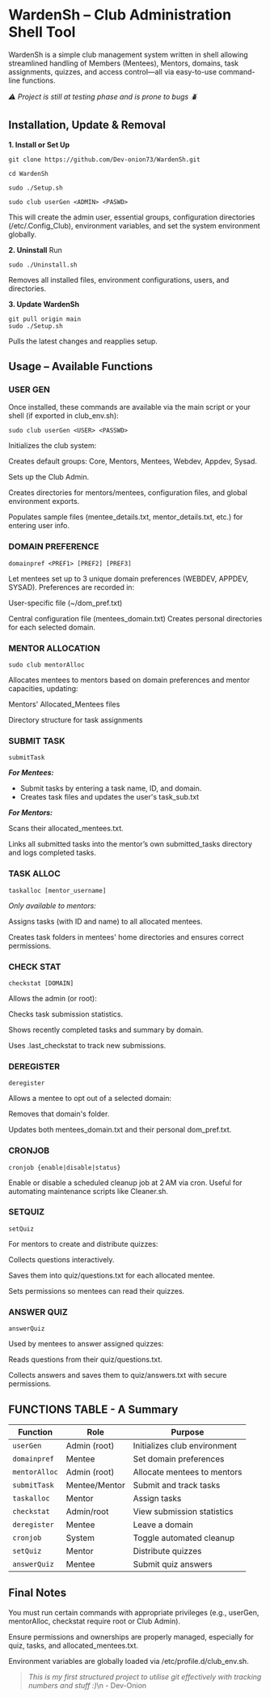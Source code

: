 

# WardenSh – Club Administration Shell Tool

WardenSh is a simple club management system written in shell allowing streamlined handling of Members (Mentees), Mentors, domains, task assignments, quizzes, and access control—all via easy-to-use command-line functions.

*⚠️ Project is still at testing phase and is prone to bugs 🪲*

## Installation, Update & Removal

**1. Install or Set Up**

    git clone https://github.com/Dev-onion73/WardenSh.git

    cd WardenSh

    sudo ./Setup.sh

	sudo club userGen <ADMIN> <PASWD>

This will create the admin user, essential groups, configuration directories (/etc/.Config_Club), environment variables, and set the system environment globally.

**2. Uninstall**
Run

    sudo ./Uninstall.sh

Removes all installed files, environment configurations, users, and directories.

**3. Update WardenSh**

    git pull origin main
    sudo ./Setup.sh

Pulls the latest changes and reapplies setup.



## Usage – Available Functions

### USER GEN

Once installed, these commands are available via the main script or your shell (if exported in club_env.sh):

    sudo club userGen <USER> <PASSWD>

Initializes the club system:

Creates default groups: Core, Mentors, Mentees, Webdev, Appdev, Sysad.

Sets up the Club Admin.

Creates directories for mentors/mentees, configuration files, and global environment exports.

Populates sample files (mentee_details.txt, mentor_details.txt, etc.) for entering user info.

### DOMAIN PREFERENCE

    domainpref <PREF1> [PREF2] [PREF3]

Let mentees set up to 3 unique domain preferences (WEBDEV, APPDEV, SYSAD). Preferences are recorded in:

User-specific file (~/dom_pref.txt)

Central configuration file (mentees_domain.txt)
Creates personal directories for each selected domain.

### MENTOR ALLOCATION

    sudo club mentorAlloc

Allocates mentees to mentors based on domain preferences and mentor capacities, updating:

Mentors' Allocated_Mentees files

Directory structure for task assignments
### SUBMIT TASK
    submitTask 

***For Mentees:***

 - Submit tasks by entering a task name, ID, and domain.
 -  Creates task files and updates the user's task_sub.txt

***For Mentors:***

Scans their allocated_mentees.txt.

Links all submitted tasks into the mentor’s own submitted_tasks directory and logs completed tasks.

### TASK ALLOC

    taskalloc [mentor_username]

*Only available to mentors:*

Assigns tasks (with ID and name) to all allocated mentees.

Creates task folders in mentees' home directories and ensures correct permissions.

### CHECK STAT

    checkstat [DOMAIN]

Allows the admin (or root):

Checks task submission statistics.

Shows recently completed tasks and summary by domain.

Uses .last_checkstat to track new submissions.

### DEREGISTER

    deregister

Allows a mentee to opt out of a selected domain:

Removes that domain's folder.

Updates both mentees_domain.txt and their personal dom_pref.txt.

### CRONJOB

    cronjob {enable|disable|status}

Enable or disable a scheduled cleanup job at 2 AM via cron. Useful for automating maintenance scripts like Cleaner.sh.

### SETQUIZ

    setQuiz

For mentors to create and distribute quizzes:

Collects questions interactively.

Saves them into quiz/questions.txt for each allocated mentee.

Sets permissions so mentees can read their quizzes.

### ANSWER QUIZ

    answerQuiz

Used by mentees to answer assigned quizzes:

Reads questions from their quiz/questions.txt.

Collects answers and saves them to quiz/answers.txt with secure permissions.

## FUNCTIONS TABLE - A Summary
| Function      | Role          | Purpose                      |
| ------------- | ------------- | ---------------------------- |
| `userGen`     | Admin (root)  | Initializes club environment |
| `domainpref`  | Mentee        | Set domain preferences       |
| `mentorAlloc` | Admin (root)  | Allocate mentees to mentors  |
| `submitTask`  | Mentee/Mentor | Submit and track tasks       |
| `taskalloc`   | Mentor        | Assign tasks                 |
| `checkstat`   | Admin/root    | View submission statistics   |
| `deregister`  | Mentee        | Leave a domain               |
| `cronjob`     | System        | Toggle automated cleanup     |
| `setQuiz`     | Mentor        | Distribute quizzes           |
| `answerQuiz`  | Mentee        | Submit quiz answers          |



## Final Notes

You must run certain commands with appropriate privileges (e.g., userGen, mentorAlloc, checkstat require root or Club Admin).

Ensure permissions and ownerships are properly managed, especially for quiz, tasks, and allocated_mentees.txt.

Environment variables are globally loaded via /etc/profile.d/club_env.sh.

> *This is my first structured project to utilise git effectively with tracking numbers and stuff :)*\n
> \- Dev-Onion

